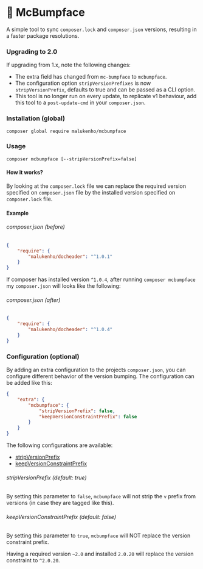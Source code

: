:fallen_leaf: McBumpface
========================

A simple tool to sync `composer.lock`  and `composer.json`  versions, resulting in a faster package resolutions.

### Upgrading to 2.0

If upgrading from 1.x, note the following changes:

- The extra field has changed from `mc-bumpface` to `mcbumpface`.
- The configuration option `stripVersionPrefixes` is now `stripVersionPrefix`, defaults to true and can be passed as a
  CLI option.
- This tool is no longer run on every update, to replicate v1 behaviour, add this tool to a `post-update-cmd` in
  your `composer.json`.

### Installation (global)

```
composer global require malukenho/mcbumpface
```

### Usage

```
composer mcbumpface [--stripVersionPrefix=false]
```

#### How it works?

By looking at the  `composer.lock` file we can replace the required version specified on `composer.json`  file by the
installed version specified on `composer.lock` file.

#### Example

###### composer.json (before)

```json
{
    "require": {
        "malukenho/docheader": "^1.0.1"
    }
}
```

If composer has installed version `^1.0.4`, after running `composer mcbumpface` my `composer.json` will looks like the
following:

###### composer.json (after)

```json
{
    "require": {
        "malukenho/docheader": "^1.0.4"
    }
}
```

### Configuration (optional)

By adding an extra configuration to the projects `composer.json`, you can configure different behavior of the version
bumping. The configuration can be added like this:

```json
{
    "extra": {
        "mcbumpface": {
            "stripVersionPrefix": false,
            "keepVersionConstraintPrefix": false
        }
    }
}
```

The following configurations are available:

- [stripVersionPrefix](#configuration-stripVersionPrefix)
- [keepVersionConstraintPrefix](#configuration-keepVersionConstraintPrefix)

###### stripVersionPrefix (default: true)

<a name="configuration-stripVersionPrefix"></a>
By setting this parameter to `false`, `mcbumpface` will not strip the `v` prefix from versions (in case they are tagged
like this).

###### keepVersionConstraintPrefix (default: false)
<a name="configuration-keepVersionConstraintPrefix"></a>
By setting this parameter to `true`, `mcbumpface` will NOT replace the version constraint prefix.

Having a required version `~2.0` and installed `2.0.20` will replace the version constraint to `^2.0.20`.
